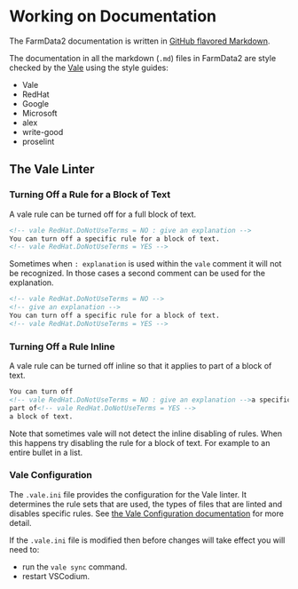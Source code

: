 # Working on Documentation

The FarmData2 documentation is written in [GitHub flavored Markdown](https://docs.github.com/en/get-started/writing-on-github/getting-started-with-writing-and-formatting-on-github/basic-writing-and-formatting-syntax).

The documentation in all the markdown (`.md`) files in FarmData2 are style checked by the [Vale](https://vale.sh/) using the style guides:

- Vale
- RedHat
- Google
- Microsoft
- alex
- write-good
- proselint

## The Vale Linter

### Turning Off a Rule for a Block of Text

A vale rule can be turned off for a full block of text.

```html
<!-- vale RedHat.DoNotUseTerms = NO : give an explanation -->
You can turn off a specific rule for a block of text.
<!-- vale RedHat.DoNotUseTerms = YES -->
```

Sometimes when `: explanation` is used within the `vale` comment it will not be recognized. In those cases a second comment can be used for the explanation.

```html
<!-- vale RedHat.DoNotUseTerms = NO -->
<!-- give an explanation -->
You can turn off a specific rule for a block of text.
<!-- vale RedHat.DoNotUseTerms = YES -->
```

### Turning Off a Rule Inline

A vale rule can be turned off inline so that it applies to part of a block of text.

```html
You can turn off
<!-- vale RedHat.DoNotUseTerms = NO : give an explanation -->a specific rule for
part of<!-- vale RedHat.DoNotUseTerms = YES -->
a block of text.
```

Note that sometimes vale will not detect the inline disabling of rules. When this happens try disabling the rule for a block of text. For example to an entire bullet in a list.

### Vale Configuration

The `.vale.ini` file provides the configuration for the Vale linter. It determines the rule sets that are used, the types of files that are linted and disables specific rules. See [the Vale Configuration documentation](https://vale.sh/docs/topics/config) for more detail.

If the `.vale.ini` file is modified then before changes will take effect you will need to:

- run the `vale sync` command.
- restart VSCodium.
